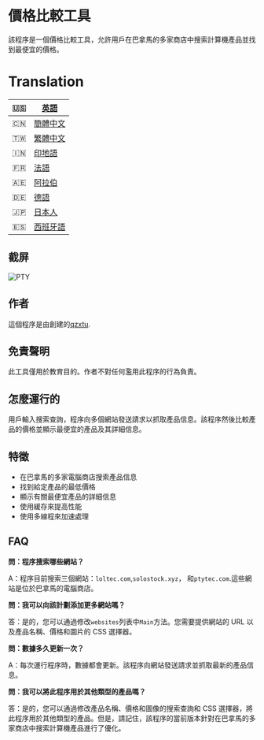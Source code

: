 # 價格比較工具

該程序是一個價格比較工具，允許用戶在巴拿馬的多家商店中搜索計算機產品並找到最便宜的價格。

# Translation

| 🇺🇸 | [英語](README.md)         |
| ---- | ----------------------- |
| 🇨🇳 | [簡體中文](README.zh-CN.md) |
| 🇹🇼 | [繁體中文](README.zh-TW.md) |
| 🇮🇳 | [印地語](README.hi.md)     |
| 🇫🇷 | [法語](README.fr.md)      |
| 🇦🇪 | [阿拉伯](README.ar.md)     |
| 🇩🇪 | [德語](README.de.md)      |
| 🇯🇵 | [日本人](README.ja.md)     |
| 🇪🇸 | [西班牙語](README.es.md)    |

## 截屏

![PTY](https://cdn.discordapp.com/attachments/1008195045960204348/1104240493560348793/PTY.png)

## 作者

這個程序是由創建的[qzxtu](https://github.com/qzxtu).

## 免責聲明

此工具僅用於教育目的。作者不對任何濫用此程序的行為負責。

## 怎麼運行的

用戶輸入搜索查詢，程序向多個網站發送請求以抓取產品信息。該程序然後比較產品的價格並顯示最便宜的產品及其詳細信息。

## 特徵

-   在巴拿馬的多家電腦商店搜索產品信息
-   找到給定產品的最低價格
-   顯示有​​關最便宜產品的詳細信息
-   使用緩存來提高性能
-   使用多線程來加速處理

## FAQ

**問：程序搜索哪些網站？**

A：程序目前搜索三個網站：`loltec.com`,`solostock.xyz`， 和`ptytec.com`.這些網站是位於巴拿馬的電腦商店。

**問：我可以向該計劃添加更多網站嗎？**

答：是的，您可以通過修改`websites`列表中`Main`方法。您需要提供網站的 URL 以及產品名稱、價格和圖片的 CSS 選擇器。

**問：數據多久更新一次？**

A：每次運行程序時，數據都會更新。該程序向網站發送請求並抓取最新的產品信息。

**問：我可以將此程序用於其他類型的產品嗎？**

答：是的，您可以通過修改產品名稱、價格和圖像的搜索查詢和 CSS 選擇器，將此程序用於其他類型的產品。但是，請記住，該程序的當前版本針對在巴拿馬的多家商店中搜索計算機產品進行了優化。
